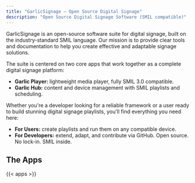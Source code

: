 ```yaml
---
title: "GarlicSignage – Open Source Digital Signage"
description: "Open Source Digital Signage Software (SMIL compatible)"
---
```


GarlicSignage is an open-source software suite for digital signage, built on the industry-standard SMIL language. Our mission is to provide clear tools and documentation to help you create effective and adaptable signage solutions.

The suite is centered on two core apps that work together as a complete digital signage platform:

- **Garlic Player:** lightweight media player, fully SMIL 3.0 compatible.
- **Garlic Hub:** content and device management with SMIL playlists and scheduling.

Whether you're a developer looking for a reliable framework or a user ready to build stunning digital signage playlists, you'll find everything you need here:

- **For Users:** create playlists and run them on any compatible device.
- **For Developers:** extend, adapt, and contribute via GitHub.
    Open source. No lock-in. SMIL inside.

## The Apps

{{< apps >}}
